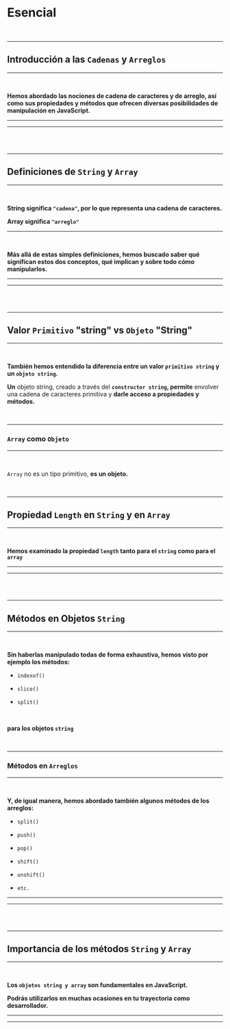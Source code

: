 # **Esencial**

<br>

---

## **Introducción a las `Cadenas` y `Arreglos`**

---

<br>

**Hemos abordado las nociones de cadena de caracteres y de arreglo, así como sus propiedades y métodos que ofrecen diversas posibilidades de manipulación en JavaScript.**

---

---

<br>

<br>

---

## **Definiciones de `String` y `Array`**

---

<br>

**String significa `"cadena"`, por lo que representa una cadena de caracteres.**

**Array significa `"arreglo"`**

---

<br>

**Más allá de estas simples definiciones, hemos buscado saber qué significan estos dos conceptos, qué implican y sobre todo cómo manipularlos.**

---

---

<br>

<br>

---

## **Valor `Primitivo` "string" vs `Objeto` "String"**

---

<br>

**También hemos entendido la diferencia entre un valor `primitivo string` y un `objeto string`.**

**Un** objeto string, creado a través del **`constructor string`, permite** envolver una cadena de caracteres primitiva y **darle acceso a propiedades y métodos.**

<br>

---

### **`Array` como `Objeto`**

---

<br>

`Array` no es un tipo primitivo, **es un objeto.**

<br>

---

## **Propiedad `Length` en `String` y en `Array`**

---

<br>

**Hemos examinado la propiedad `length` tanto para el `string` como para el `array`**

---

---

<br>

<br>

---

## **Métodos en Objetos `String`**

---

<br>

**Sin haberlas manipulado todas de forma exhaustiva, hemos visto por ejemplo los métodos:** 

- `indexof()`

- `slice()`

- `split()`

<br>

**para los objetos `string`**

<br>

---

### **Métodos en `Arreglos`**

---

<br>

**Y, de igual manera, hemos abordado también algunos métodos de los arreglos:** 

- `split()`

- `push()`

- `pop()`

- `shift()`

- `unshift()`

- `etc.`

---

---

<br>

<br>

---

## **Importancia de  los métodos `String` y `Array`**

---

<br>

**Los `objetos string y array` son fundamentales en JavaScript.**

**Podrás utilizarlos en muchas ocasiones en tu trayectoria como desarrollador.**

---
---